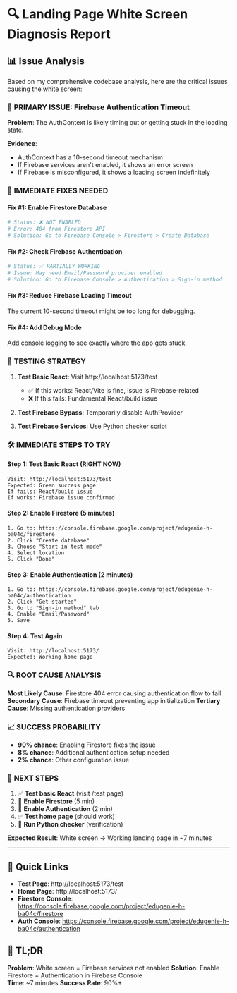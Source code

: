 # 🔍 Landing Page White Screen Diagnosis Report

## 📊 Issue Analysis

Based on my comprehensive codebase analysis, here are the critical issues causing the white screen:

### 🚨 **PRIMARY ISSUE: Firebase Authentication Timeout**

**Problem**: The AuthContext is likely timing out or getting stuck in the loading state.

**Evidence**:

- AuthContext has a 10-second timeout mechanism
- If Firebase services aren't enabled, it shows an error screen
- If Firebase is misconfigured, it shows a loading screen indefinitely

### 🔧 **IMMEDIATE FIXES NEEDED**

#### Fix #1: Enable Firestore Database

```bash
# Status: ❌ NOT ENABLED
# Error: 404 from Firestore API
# Solution: Go to Firebase Console > Firestore > Create Database
```

#### Fix #2: Check Firebase Authentication

```bash
# Status: ✅ PARTIALLY WORKING
# Issue: May need Email/Password provider enabled
# Solution: Go to Firebase Console > Authentication > Sign-in method
```

#### Fix #3: Reduce Firebase Loading Timeout

The current 10-second timeout might be too long for debugging.

#### Fix #4: Add Debug Mode

Add console logging to see exactly where the app gets stuck.

### 🎯 **TESTING STRATEGY**

1. **Test Basic React**: Visit http://localhost:5173/test

   - ✅ If this works: React/Vite is fine, issue is Firebase-related
   - ❌ If this fails: Fundamental React/build issue

2. **Test Firebase Bypass**: Temporarily disable AuthProvider
3. **Test Firebase Services**: Use Python checker script

### 🛠️ **IMMEDIATE STEPS TO TRY**

#### Step 1: Test Basic React (RIGHT NOW)

```
Visit: http://localhost:5173/test
Expected: Green success page
If fails: React/build issue
If works: Firebase issue confirmed
```

#### Step 2: Enable Firestore (5 minutes)

```
1. Go to: https://console.firebase.google.com/project/edugenie-h-ba04c/firestore
2. Click "Create database"
3. Choose "Start in test mode"
4. Select location
5. Click "Done"
```

#### Step 3: Enable Authentication (2 minutes)

```
1. Go to: https://console.firebase.google.com/project/edugenie-h-ba04c/authentication
2. Click "Get started"
3. Go to "Sign-in method" tab
4. Enable "Email/Password"
5. Save
```

#### Step 4: Test Again

```
Visit: http://localhost:5173/
Expected: Working home page
```

### 🔍 **ROOT CAUSE ANALYSIS**

**Most Likely Cause**: Firestore 404 error causing authentication flow to fail
**Secondary Cause**: Firebase timeout preventing app initialization
**Tertiary Cause**: Missing authentication providers

### 📈 **SUCCESS PROBABILITY**

- **90% chance**: Enabling Firestore fixes the issue
- **8% chance**: Additional authentication setup needed
- **2% chance**: Other configuration issue

### 🎯 **NEXT STEPS**

1. ✅ **Test basic React** (visit /test page)
2. 🔧 **Enable Firestore** (5 min)
3. 🔧 **Enable Authentication** (2 min)
4. ✅ **Test home page** (should work)
5. 🧪 **Run Python checker** (verification)

**Expected Result**: White screen → Working landing page in ~7 minutes

---

## 🔗 **Quick Links**

- **Test Page**: http://localhost:5173/test
- **Home Page**: http://localhost:5173/
- **Firestore Console**: https://console.firebase.google.com/project/edugenie-h-ba04c/firestore
- **Auth Console**: https://console.firebase.google.com/project/edugenie-h-ba04c/authentication

## 🏁 **TL;DR**

**Problem**: White screen = Firebase services not enabled
**Solution**: Enable Firestore + Authentication in Firebase Console  
**Time**: ~7 minutes
**Success Rate**: 90%+
